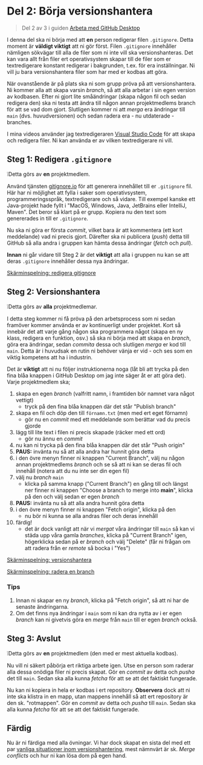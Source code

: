 # Del 2: Börja versionshantera

> Del 2 av 3 i guiden [Arbeta med GitHub Desktop](working-with-github-desktop.md)

I denna del ska ni börja med att **en** person redigerar filen `.gitignore`.
Detta moment är **väldigt viktigt** att ni gör först. Filen `.gitignore`
innehåller nämligen sökvägar till alla de filer som ni inte vill ska
versionshanteras. Det kan vara allt från filer ert operativsystem skapar till de
filer som er textredigerare konstant redigerar i bakgrunden, t.ex. för era
inställningar. Ni vill ju bara versionshantera filer som har med er kodbas att
göra.

När ovanstående är på plats ska ni som grupp pröva på att versionshantera. Ni
kommer alla att skapa varsin *branch*, så att alla arbetar i sin egen version av
kodbasen. Efter ni gjort lite småändringar (skapa någon fil och sedan redigera
den) ska ni testa att ändra till någon annan projektmedlems branch för att se
vad dom gjort. Slutligen kommer ni att *merga* era ändringar till `main` (dvs.
huvudversionen) och sedan radera era - nu utdaterade - branches.

I mina videos använder jag textredigeraren [Visual Studio
Code](https://code.visualstudio.com/) för att skapa och redigera filer. Ni kan
använda er av vilken textredigerare ni vill.

## Steg 1: Redigera `.gitignore`

❕Detta görs av **en** projektmedlem.

Använd tjänsten [gitignore.io](https://www.toptal.com/developers/gitignore) för
att generera innehållet till er `.gitignore` fil. Här har ni möjlighet att fylla
i saker som operativsystem, programmeringsspråk, textredigerare och så vidare.
Till exempel kanske ett Java-projekt hade fyllt i "MacOS, Windows, Java,
JetBrains eller IntelliJ, Maven". Det beror så klart på er grupp. Kopiera nu den
text som genererades in till er `.gitignore`.

Nu ska ni göra er första *commit*, vilket bara är att kommentera (ett kort
meddelande) vad ni precis gjort. Därefter ska ni publicera (*push*) detta till
GitHub så alla andra i gruppen kan hämta dessa ändringar (*fetch* och *pull*).

**Innan** ni går vidare till Steg 2 är det **viktigt** att alla i gruppen nu kan
se att deras `.gitignore` innehåller dessa nya ändringar.

[Skärminspelning: redigera gitignore](assets/V04-update-gitignore.mp4)

## Steg 2: Versionshantera

❕Detta görs av **alla** projektmedlemar.

I detta steg kommer ni få pröva på den arbetsprocess som ni sedan framöver
kommer använda er av kontinuerligt under projektet. Kort så innebär det att
varje gång någon ska programmera något (skapa en ny klass, redigera en funktion,
osv.) så ska ni börja med att skapa en *branch*, göra era ändringar, sedan
*commita* dessa och slutligen *merga* er kod till `main`. Detta är i huvudsak en
rutin ni behöver vänja er vid - och ses som en viktig kompetens att ha i
industrin.

Det är **viktigt** att ni nu följer instruktionerna noga (låt bli att trycka på
den fina blåa knappen i GitHub Desktop om jag inte säger åt er att göra det).
Varje projektmedlem ska;

1. skapa en egen *branch* (valfritt namn, i framtiden bör namnet vara något vettigt)
   - tryck på den fina blåa knappen där det står "Publish branch"
2. skapa en fil och döp den till `förnamn.txt` (men med ert eget förnamn)
   - gör nu en *commit* med ett meddelande som berättar vad du precis gjorde
3. lägg till lite text i filen ni precis skapade (räcker med ett ord)
   - gör nu ännu en *commit*
4. nu kan ni trycka på den fina blåa knappen där det står "Push origin"
5. **PAUS:** invänta nu så att alla andra har hunnit göra detta
6. i den övre menyn finner ni knappen "Current Branch", välj nu någon annan
   projektmedlems *branch* och se så att ni kan se deras fil och innehåll
   (notera att du nu inte ser din egen fil) 
7. välj nu *branch* `main`
   - klicka på samma knapp ("Current Branch") en gång till och längst ner finner
     ni knappen "Choose a branch to merge into **main**", klicka på den och välj
     sedan er egen *branch*
8. **PAUS:** invänta nu så att alla andra hunnit göra detta
9. i den övre menyn finner ni knappen "Fetch origin", klicka på den
   - nu bör ni kunna se alla andras filer och deras innehåll
8. färdig!
   - det är dock vanligt att när vi *mergat* våra ändringar till `main` så kan
     vi städa upp våra gamla *branches*, klicka på "Current Branch" igen,
     högerklicka sedan på er *branch* och välj "Delete" (får ni frågan om att
     radera från er *remote* så bocka i "Yes")

[Skärminspelning: versionshantera](assets/V05-how-to-version-control.mp4)

[Skärminspelning: radera en branch](assets/V06-delete-a-branch.mp4)

### Tips

1. Innan ni skapar en ny *branch*, klicka på "Fetch origin", så att ni har de
   senaste ändringarna.
2. Om det finns nya ändringar i `main` som ni kan dra nytta av i er egen
   *branch* kan ni givetvis göra en *merge* från `main` till er egen *branch*
   också.

## Steg 3: Avslut

❕Detta görs av **en** projektmedlem (den med er mest aktuella kodbas).

Nu vill ni säkert påbörja ert riktiga arbete igen. Utse en person som raderar
alla dessa onödiga filer ni precis skapat. Gör en *commit* av detta och *pusha*
det till `main`. Sedan ska alla kunna *fetcha* för att se att det faktiskt
fungerade.

Nu kan ni kopiera in hela er kodbas i ert repository. **Observera** dock att ni
inte ska klistra in en mapp, utan mappens innehåll så att ert repository är den
sk. "rotmappen". Gör en *commit* av detta och *pusha* till `main`. Sedan ska
alla kunna *fetcha* för att se att det faktiskt fungerade.

## Färdig

Nu är ni färdiga med alla övningar. Vi har dock skapat en sista del med ett par
[vanliga situationer inom versionshantering](common-situations.md), mest
nämnvärt är sk. *Merge conflicts* och hur ni kan lösa dom på egen hand.
